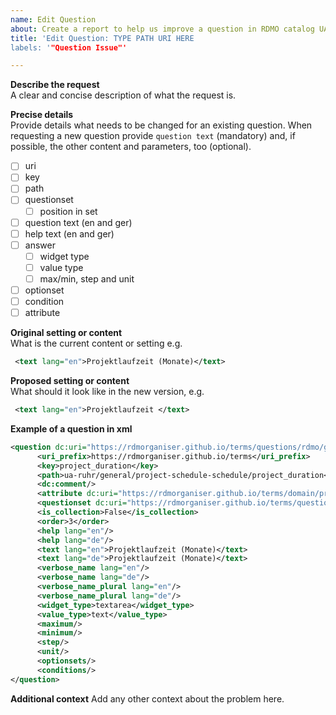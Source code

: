 ```yaml
---
name: Edit Question
about: Create a report to help us improve a question in RDMO catalog UA Ruhr. Provide suggestions for a new RDMO question or for updating an existing one.
title: 'Edit Question: TYPE PATH URI HERE
labels: '"Question Issue"'

---
```


**Describe the request**  
A clear and concise description of what the request is.


**Precise details**  
Provide details what needs to be changed for an existing question.
When requesting a new question provide `question text` (mandatory) and, if possible, the other content and parameters, too (optional).    
- [ ] uri
- [ ] key
- [ ] path
- [ ] questionset
  - [ ] position in set
- [ ] question text (en and ger)
- [ ] help text (en and ger)
- [ ] answer
  - [ ] widget type
  - [ ] value type
  - [ ] max/min, step and unit
- [ ] optionset
- [ ] condition
- [ ] attribute

**Original setting or content**   
What is the current content or setting e.g. 

```xml
 <text lang="en">Projektlaufzeit (Monate)</text>
```

**Proposed setting or content**   
What should it look like in the new version, e.g. 
```xml
 <text lang="en">Projektlaufzeit </text>
```   

**Example of a question in xml**  
```xml
<question dc:uri="https://rdmorganiser.github.io/terms/questions/rdmo/general/project-schedule-schedule/project_duration">
	  <uri_prefix>https://rdmorganiser.github.io/terms</uri_prefix>
	  <key>project_duration</key>
	  <path>ua-ruhr/general/project-schedule-schedule/project_duration</path>
	  <dc:comment/>
	  <attribute dc:uri="https://rdmorganiser.github.io/terms/domain/project/schedule/project_duration"/>
	  <questionset dc:uri="https://rdmorganiser.github.io/terms/questions/rdmo/general/project-schedule-schedule"/>
	  <is_collection>False</is_collection>
	  <order>3</order>
	  <help lang="en"/>
	  <help lang="de"/>
	  <text lang="en">Projektlaufzeit (Monate)</text>
	  <text lang="de">Projektlaufzeit (Monate)</text>
	  <verbose_name lang="en"/>
	  <verbose_name lang="de"/>
	  <verbose_name_plural lang="en"/>
	  <verbose_name_plural lang="de"/>
	  <widget_type>textarea</widget_type>
	  <value_type>text</value_type>
	  <maximum/>
	  <minimum/>
	  <step/>
	  <unit/>
	  <optionsets/>
	  <conditions/>
</question>
```


**Additional context**
Add any other context about the problem here.
